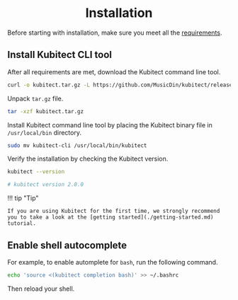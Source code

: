 <h1 align="center">Installation</h1>

Before starting with installation, make sure you meet all the [requirements](./requirements.md).

## Install Kubitect CLI tool

After all requirements are met, download the Kubitect command line tool.
```sh
curl -o kubitect.tar.gz -L https://github.com/MusicDin/kubitect/releases/download/v2.0.0/kubitect-cli-v2.0.0-linux-amd64.tar.gz
```

Unpack `tar.gz` file.
```sh
tar -xzf kubitect.tar.gz
```

Install Kubitect command line tool by placing the Kubitect binary file in `/usr/local/bin` directory.
```sh
sudo mv kubitect-cli /usr/local/bin/kubitect
```

Verify the installation by checking the Kubitect version.
```sh
kubitect --version

# kubitect version 2.0.0
```

!!! tip "Tip"

    If you are using Kubitect for the first time, we strongly recommend you to take a look at the [getting started](./getting-started.md) tutorial.

## Enable shell autocomplete

For example, to enable automplete for `bash`, run the following command.
```sh
echo 'source <(kubitect completion bash)' >> ~/.bashrc
```

Then reload your shell.